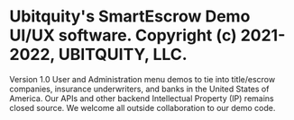 # Ubitquity's SmartEscrow Demo UI/UX software. Copyright (c) 2021-2022, UBITQUITY, LLC.

Version 1.0 User and Administration menu demos to tie into title/escrow companies, insurance underwriters, and banks in the United States of America. Our APIs and other backend Intellectual Property (IP) remains closed source. We welcome all outside collaboration to our demo code.
